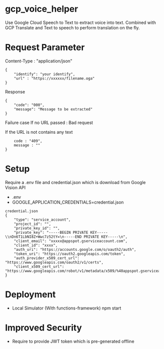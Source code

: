 # gcp_voice_helper
Use Google Cloud Speech to Text to extract voice into text. Combined with GCP Translate and Text to speech to perform translation on the fly.

# Request Parameter
Content-Type : "application/json"

```Body 
{
	"identify": "your identify",
	"url" : "https://xxxxxx/filename.oga"
}
```

Response
```
{
    "code": "000",
    "message": "Message to be extracted"
}
```
Failure case
If no URL passed : Bad request

If the URL is not contains any text
```{
    code : "409",
    message : ""
}
```


# Setup
Require a .env file and credential.json which is download from Google Vision API

* .env
* GOOGLE_APPLICATION_CREDENTIALS=credential.json
```
credential.json
{
    "type": "service_account",
    "project_id": "",
    "private_key_id": "",
    "private_key": "-----BEGIN PRIVATE KEY-----\\nDn6T1LbNI8Z+Wwc7z52tY=\n-----END PRIVATE KEY-----\n",
    "client_email": "xxxxx@appspot.gserviceaccount.com",
    "client_id": "xxxx",
    "auth_uri": "https://accounts.google.com/o/oauth2/auth",
    "token_uri": "https://oauth2.googleapis.com/token",
    "auth_provider_x509_cert_url": "https://www.googleapis.com/oauth2/v1/certs",
    "client_x509_cert_url": "https://www.googleapis.com/robot/v1/metadata/x509/%40appspot.gserviceaccount.com"
}
```
# Deployment
* Local Simulator  (With functions-framework)
    npm start

# Improved Security
* Require to provide JWT token which is pre-generated offline
